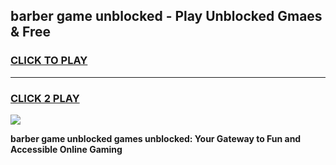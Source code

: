 
## barber game unblocked - Play Unblocked Gmaes & Free
<h3>
<a href="https://premium.freeplayer.one?title=barber_game_unblocked&ref=19F">CLICK TO PLAY</a></h3>
<hr>

<h3>
<a href="https://premium.freeplayer.one?title=barber_game_unblocked&ref=19F">CLICK 2 PLAY</a>
  
</h3>

<a href="https://premium.freeplayer.one?title=barber_game_unblocked&ref=19F/"><img src="https://clearcache.store/games.png"></a>


**barber game unblocked games unblocked: Your Gateway to Fun and Accessible Online Gaming**
